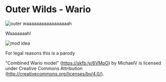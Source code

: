 # Outer Wilds - Wario

![outer waaaaaaaaaaaaaaaaah](https://user-images.githubusercontent.com/22628069/149204731-8bc3a0be-3a95-4845-81db-f486cfd243bf.png)

Waaaaaaah!

![mod idea](https://user-images.githubusercontent.com/22628069/149202589-2a11089d-c1b0-4997-8be0-d2aeac93ad85.PNG)

For legal reasons this is a parody

"Combined Wario model" (https://skfb.ly/6VMpO) by MichaelV is licensed under Creative Commons Attribution (http://creativecommons.org/licenses/by/4.0/).
